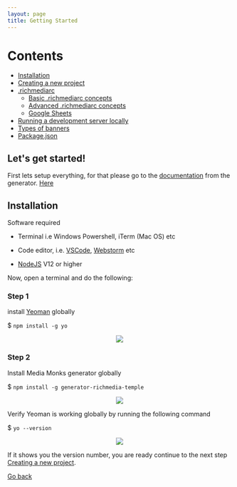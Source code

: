 ```yaml
---
layout: page
title: Getting Started
---
```


# Contents

- [Installation](#installations)
- [Creating a new project](./creating-a-project.md)
- [.richmediarc](#richmediarc)
	- [Basic .richmediarc concepts](#basic-.richmediarc-concepts)
	- [Advanced .richmediarc concepts](#advanced-.richmediarc-concepts)
	- [Google Sheets](#google-sheets)
- [Running a development server locally](./running-building-uploading.md)
- [Types of banners](banner-types.md)
- [Package.json](./package-json.md)

## Let's get started!

First lets setup everything, for that please go to the [documentation](./generator.md) from the generator. [Here](./generator.md)

## Installation

Software required

-   Terminal i.e Windows Powershell, iTerm (Mac OS) etc

-   Code editor, i.e. [VSCode](https://code.visualstudio.com/), [Webstorm](https://www.jetbrains.com/webstorm/) etc

-   [NodeJS](https://nodejs.org/en/) V12 or higher

Now, open a terminal and do the following:

### Step 1 

install [Yeoman](https://yeoman.io/) globally

$ `npm install -g yo`

<div style="display: flex; justify-content: center">
<img src="https://res.cloudinary.com/frankie-dev/image/upload/v1608809628/MM_Temple_Server_docs/Screenshot_yoeman_install.png" />
</div>  

### Step 2 

Install Media Monks generator globally

$ `npm install -g generator-richmedia-temple`

<div style="display: flex; justify-content: center">
<img src="https://res.cloudinary.com/frankie-dev/image/upload/v1608809983/MM_Temple_Server_docs/Screenshot_install_generator.png" />
</div>   

Verify Yeoman is working globally by running the following command

$ `yo --version`

<div style="display: flex; justify-content: center">
<img src="https://res.cloudinary.com/frankie-dev/image/upload/v1608810170/MM_Temple_Server_docs/Screenshot_yo_--vesion.png" />
</div>

If it shows you the version number, you are ready continue to the next step [Creating a new project](./creating-a-project.md).

[Go back](./index.html)
